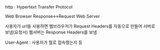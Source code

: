 http
:	Hypertext Transfer Protocol

Web Browser	Response<->Request	Web Server

사용자가 url을 사용하면
웹브라우저가 Request Headers를 자동으로 만들어 서버로 보냄(요청서)
웹서버는 Response Headers를 보냄

User-Agent
: 사용자가 뭘로 접속했는지 등


